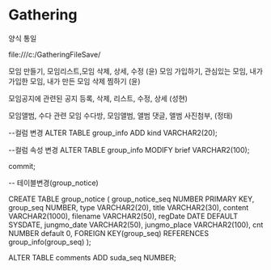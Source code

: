 # Gathering

양식 통일

file:///c:/GatheringFileSave/

모임 만들기, 모임리스트,모임 삭제, 상세, 수정 (윤)
모임 가입하기, 관심있는 모임, 내가 가입한 모임, 내가 만든 모임 삭제 찜하기 (윤)


모임공지에 관련된
공지 등록, 삭제, 리스트, 수정, 상세  (성현)




모임앨범, 수다 관련
모임 수다방, 모임앨범, 앨범 댓글, 앨범 사진첨부, (정태)





--컬럼 변경 
ALTER TABLE group_info ADD kind VARCHAR2(20);

--컬럼 속성 변경
ALTER TABLE group_info MODIFY brief VARCHAR2(100);

commit;


-- 테이블변경(group_notice)

CREATE TABLE group_notice (
	group_notice_seq	NUMBER PRIMARY KEY,
	group_seq	        NUMBER,
	type	            VARCHAR2(20),
	title	            VARCHAR2(30),
	content	            VARCHAR2(1000),
	filename	        VARCHAR2(50),
	regDate	            DATE DEFAULT SYSDATE,
	jungmo_date	        VARCHAR2(50),
	jungmo_place	    VARCHAR2(100),
        cnt                 NUMBER default 0,
    FOREIGN KEY(group_seq) REFERENCES group_info(group_seq)
);

ALTER TABLE comments ADD suda_seq NUMBER;

